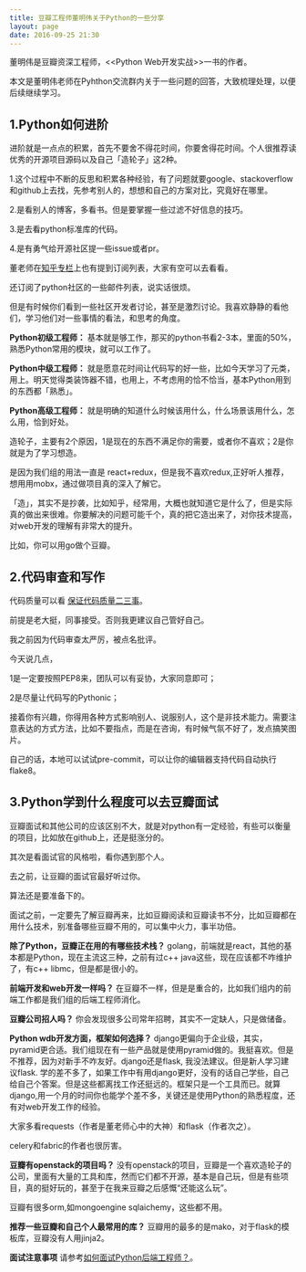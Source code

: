 ```yaml
---
title: 豆瓣工程师董明伟关于Python的一些分享
layout: page
date: 2016-09-25 21:30
---
```


董明伟是豆瓣资深工程师，<<Python Web开发实战>>一书的作者。

本文是董明伟老师在Pyhthon交流群内关于一些问题的回答，大致梳理处理，以便后续继续学习。

## 1.Python如何进阶

进阶就是一点点的积累，首先不要舍不得花时间，你要舍得花时间。个人很推荐读优秀的开源项目源码以及自己「造轮子」这2种。

1.这个过程中不断的反思和积累各种经验，有了问题就要google、stackoverflow和github上去找，先参考别人的，想想和自己的方案对比，究竟好在哪里。

2.是看别人的博客，多看书。但是要掌握一些过滤不好信息的技巧。

3.是去看python标准库的代码。

4.是有勇气给开源社区提一些issue或者pr。

董老师在[知乎专栏](https://zhuanlan.zhihu.com/python-cn)上也有提到订阅列表，大家有空可以去看看。

还订阅了python社区的一些邮件列表，说实话很烦。

但是有时候你们看到一些社区开发者讨论，甚至是激烈讨论。我喜欢静静的看他们，学习他们对一些事情的看法，和思考的角度。

**Python初级工程师：** 基本就是够工作，那买的python书看2-3本，里面的50%，熟悉Python常用的模块，就可以工作了。

**Python中级工程师：** 就是愿意花时间让代码写的好一些，比如今天学习了元类，用上。明天觉得类装饰器不错，也用上，不考虑用的恰不恰当，基本Python用到的东西都「熟悉」。

**Python高级工程师：** 就是明确的知道什么时候该用什么，什么场景该用什么，怎么用，恰到好处。

造轮子，主要有2个原因，1是现在的东西不满足你的需要，或者你不喜欢；2是你就是为了学习想造。

是因为我们组的用法一直是 react+redux，但是我不喜欢redux,正好听人推荐，想用用mobx，通过做项目真的深入了解它。

「造」，其实不是抄袭，比如知乎，经常用，大概也就知道它是什么了，但是实际真的做出来很难。你要解决的问题可能千个，真的把它造出来了，对你技术提高，对web开发的理解有非常大的提升。

比如，你可以用go做个豆瓣。


## 2.代码审查和写作

代码质量可以看 [保证代码质量二三事](https://zhuanlan.zhihu.com/p/22338225?refer=python-cn)。

前提是老大挺，同事接受。否则我更建议自己管好自己。

我之前因为代码审查太严厉，被点名批评。

今天说几点，

1是一定要按照PEP8来，团队可以有妥协，大家同意即可；

2是尽量让代码写的Pythonic；

接着你有兴趣，你得用各种方式影响别人、说服别人，这个是非技术能力。需要注意表达的方式方法，比如不要指点，而是在咨询，有时候气氛不好了，发点搞笑图片。

自己的话，本地可以试试pre-commit，可以让你的编辑器支持代码自动执行flake8。

## 3.Python学到什么程度可以去豆瓣面试

豆瓣面试和其他公司的应该区别不大，就是对python有一定经验，有些可以衡量的项目，比如放在github上，还是挺涨分的。

其次是看面试官的风格啦，看你遇到那个人。

去之前，让豆瓣的面试官最好听过你。

算法还是要准备下的。

面试之前，一定要先了解豆瓣再来，比如豆瓣阅读和豆瓣读书不分，比如豆瓣都在用什么技术，别准备哪些豆瓣不用的，可以集中火力，事半功倍。

**除了Python，豆瓣正在用的有哪些技术栈？** golang，前端就是react，其他的基本都是Python，现在主流这三种，之前有过c++ java这些，现在应该都不咋维护了，有c++ libmc，但是都是很小的。

**前端开发和web开发一样吗？** 在豆瓣不一样，但是是重合的，比如我们组内的前端工作都是我们组的后端工程师消化。

**豆瓣公司招人吗？** 你会发现很多公司常年招聘，其实不一定缺人，只是做储备。

**Python wdb开发方面，框架如何选择？** django更偏向于企业级，其实，pyramid更合适。我们组现在有一些产品就是使用pyramid做的。我挺喜欢。但是不推荐，因为对新手不咋友好。django还是flask, 我没法建议。但是新人学习建议flask. 学的差不多了，如果工作中有用django更好，没有的话自己学些，自己给自己个答案。但是这些都离找工作还挺远的。框架只是一个工具而已。就算django,用一个月的时间你也能学个差不多，关键还是使用Python的熟悉程度，还有对web开发工作的经验。

大家多看requests（作者是董老师心中的大神）和flask（作者次之）。

celery和fabric的作者也很厉害。

**豆瓣有openstack的项目吗？** 没有openstack的项目，豆瓣是一个喜欢造轮子的公司，里面有大量的工具和库，然而它们都不开源，基本是自己玩，但是有些项目，真的挺好玩的，甚至于在我来豆瓣之后感慨“还能这么玩”。

豆瓣有很多orm,如mongoengine sqlaichemy，这些都不用。

**推荐一些豆瓣和自己个人最常用的库？** 豆瓣用的最多的是mako，对于flask的模板库，豆瓣没有人用jinja2。

**面试注意事项** 请参考[如何面试Python后端工程师？](www.zhihu.com/question/33398583/answer/122435737)。
